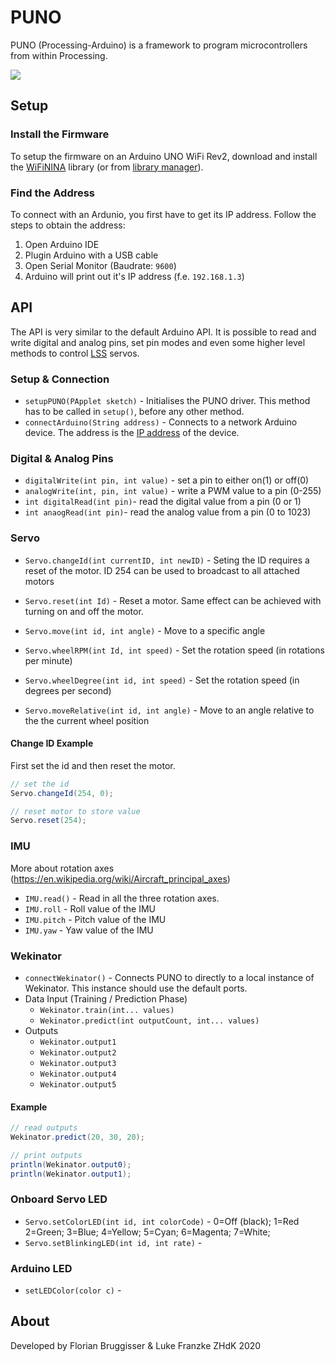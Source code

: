 # PUNO
PUNO (Processing-Arduino) is a framework to program microcontrollers from within Processing.

![](images/puno-programming.svg)

## Setup

### Install the Firmware
To setup the firmware on an Arduino UNO WiFi Rev2, download and install the [WiFiNINA](https://github.com/arduino-libraries/WiFiNINA) library (or from [library manager](https://www.arduino.cc/en/guide/libraries#toc2)).

### Find the Address
To connect with an Ardunio, you first have to get its IP address. Follow the steps to obtain the address:

1. Open Arduino IDE
2. Plugin Arduino with a USB cable
3. Open Serial Monitor (Baudrate: `9600`)
4. Arduino will print out it's IP address (f.e. `192.168.1.3`)

## API
The API is very similar to the default Arduino API. It is possible to read and write digital and analog pins, set pin modes and even some higher level methods to control [LSS](http://www.lynxmotion.com/c-189-smart-servos.aspx) servos.

### Setup & Connection

- `setupPUNO(PApplet sketch)` - Initialises the PUNO driver. This method has to be called in `setup()`, before any other method.
- `connectArduino(String address)` - Connects to a network Arduino device. The address is the [IP address](#find-the-address) of the device.

### Digital & Analog Pins

- `digitalWrite(int pin, int value)` - set a pin to either on(1) or off(0) 
- `analogWrite(int, pin, int value)` - write a PWM value to a pin (0-255)
- `int digitalRead(int pin)`- read the digital value from a pin (0 or 1)
- `int anaogRead(int pin)`- read the analog value from a pin (0 to 1023)

### Servo
- `Servo.changeId(int currentID, int newID)` - Seting the ID requires a reset of the motor. ID 254 can be used to broadcast to all attached motors
- `Servo.reset(int Id)` - Reset a motor. Same effect can be achieved with turning on and off the motor. 

- `Servo.move(int id, int angle)` - Move to a specific angle
- `Servo.wheelRPM(int Id, int speed)` - Set the rotation speed (in rotations per minute)
- `Servo.wheelDegree(int id, int speed)` - Set the rotation speed (in degrees per second)
- `Servo.moveRelative(int id, int angle)` - Move to an angle relative to the the current wheel position

#### Change ID Example

First set the id and then reset the motor.

```java
// set the id
Servo.changeId(254, 0);

// reset motor to store value
Servo.reset(254);
```

### IMU 
More about rotation axes (https://en.wikipedia.org/wiki/Aircraft_principal_axes)

- `IMU.read()` - Read in all the three rotation axes.
- `IMU.roll` - Roll value of the IMU
- `IMU.pitch` -  Pitch value of the IMU
- `IMU.yaw` - Yaw value of the IMU

### Wekinator

- `connectWekinator()` - Connects PUNO to directly to a local instance of Wekinator. This instance should use the default ports.
- Data Input (Training / Prediction Phase)
	- `Wekinator.train(int... values)`
	- `Wekinator.predict(int outputCount, int... values)`
- Outputs
	- `Wekinator.output1`
	- `Wekinator.output2`
	- `Wekinator.output3`
	- `Wekinator.output4`
	- `Wekinator.output5`

#### Example

```java
// read outputs
Wekinator.predict(20, 30, 20);

// print outputs
println(Wekinator.output0);
println(Wekinator.output1);
```

### Onboard Servo LED
- `Servo.setColorLED(int id, int colorCode)` - 0=Off (black); 1=Red 2=Green; 3=Blue; 4=Yellow; 5=Cyan; 6=Magenta; 7=White;
- `Servo.setBlinkingLED(int id, int rate)` -

### Arduino LED
- `setLEDColor(color c)` - 

## About
Developed by Florian Bruggisser & Luke Franzke ZHdK 2020
